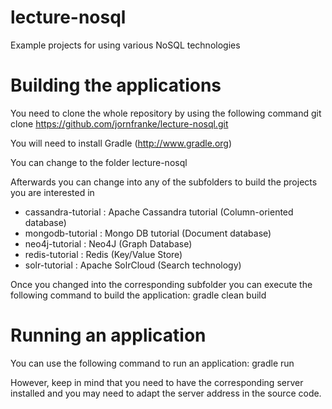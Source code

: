 lecture-nosql
=============

Example projects for using various NoSQL technologies

Building the applications
==============
You need to clone the whole repository by using the following command
git clone https://github.com/jornfranke/lecture-nosql.git

You will need to install Gradle (http://www.gradle.org)

You can change to the folder lecture-nosql

Afterwards you can change into any of the subfolders to build the projects you are interested in
* cassandra-tutorial : Apache Cassandra tutorial (Column-oriented database)
* mongodb-tutorial : Mongo DB tutorial (Document database)
* neo4j-tutorial : Neo4J (Graph Database)
* redis-tutorial : Redis (Key/Value Store)
* solr-tutorial : Apache SolrCloud (Search technology)

Once you changed into the corresponding subfolder you can execute the following command to build the application:
gradle clean build

Running an application
================
You can use the following command to run an application:
gradle run

However, keep in mind that you need to have the corresponding server installed and you may need to adapt the server address in the source code.
